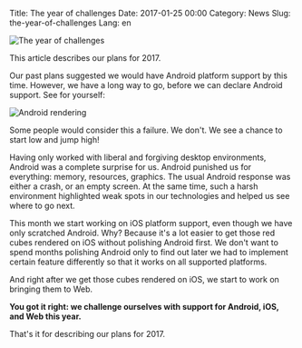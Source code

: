 Title: The year of challenges
Date: 2017-01-25 00:00
Category: News
Slug: the-year-of-challenges
Lang: en

![The year of challenges][screenshot]


This article describes our plans for 2017.

Our past plans suggested we would have Android platform support by this time. However, we have a long way to go, before we can declare Android support. See for yourself:

![Android rendering][android-rendering]

Some people would consider this a failure. We don't. We see a chance to start low and jump high!

Having only worked with liberal and forgiving desktop environments, Android was a complete surprise for us. Android punished us for everything: memory, resources, graphics. The usual Android response was either a crash, or an empty screen.
At the same time, such a harsh environment highlighted weak spots in our technologies and helped us see where to go next.

This month we start working on iOS platform support, even though we have only scratched Android. Why? Because it's a lot easier to get those red cubes rendered on iOS without polishing Android first. We don't want to spend months polishing Android only to find out later we had to implement certain feature differently so that it works on all supported platforms.

And right after we get those cubes rendered on iOS, we start to work on bringing them to Web.

**You got it right: we challenge ourselves with support for Android, iOS, and Web this year.**

That's it for describing our plans for 2017.

[screenshot]: {attach}/images/2017-01_the-year-of-challenges.png
[android-rendering]: {attach}/images/2017-01_mjin-android-gles.png

